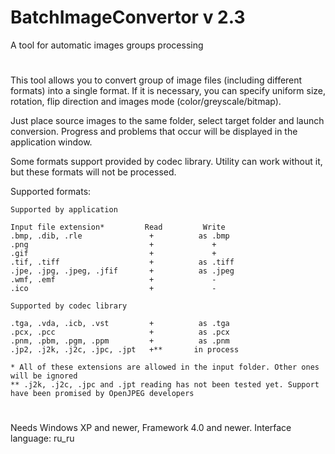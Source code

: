 # BatchImageConvertor v 2.3
A tool for automatic images groups processing

#

This tool allows you to convert group of image files (including different formats) into
a single format. If it is necessary, you can specify uniform size, rotation, flip direction
and images mode (color/greyscale/bitmap).

Just place source images to the same folder, select target folder and launch conversion. Progress and
problems that occur will be displayed in the application window.

Some formats support provided by codec library. Utility can work without it, but these formats will not
be processed.

Supported formats: 

```
Supported by application

Input file extension*         Read         Write
.bmp, .dib, .rle               +          as .bmp
.png                           +             +
.gif                           +             +
.tif, .tiff                    +          as .tiff
.jpe, .jpg, .jpeg, .jfif       +          as .jpeg
.wmf, .emf                     +             -
.ico                           +             -

Supported by codec library

.tga, .vda, .icb, .vst         +          as .tga
.pcx, .pcc                     +          as .pcx
.pnm, .pbm, .pgm, .ppm         +          as .pnm
.jp2, .j2k, .j2c, .jpc, .jpt   +**       in process

* All of these extensions are allowed in the input folder. Other ones will be ignored
** .j2k, .j2c, .jpc and .jpt reading has not been tested yet. Support have been promised by OpenJPEG developers
```

#

Needs Windows XP and newer, Framework 4.0 and newer. Interface language: ru_ru
